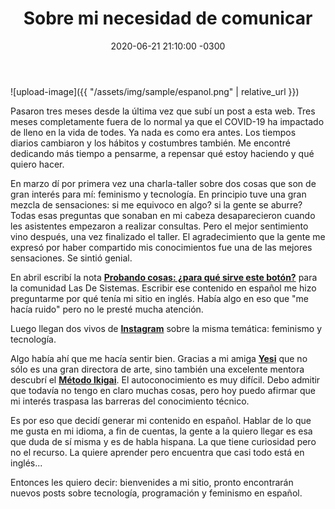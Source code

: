 ﻿---
title: Sobre mi necesidad de comunicar
date: 2020-06-21 21:10:00 -0300
categories: [Blogging, Historia_Personal]
tags: [comunicacion, story]
toc: false
seo:
  date_modified: 2020-06-22 23:10:28 -0300
---

![upload-image]({{ "/assets/img/sample/espanol.png" | relative_url }})

Pasaron tres meses desde la última vez que subí un post a esta web. Tres meses completamente fuera de lo normal ya que el COVID-19 ha impactado de lleno en la vida de todes. Ya nada es como era antes. Los tiempos diarios cambiaron y los hábitos y costumbres también. Me encontré dedicando más tiempo a pensarme, a repensar qué estoy haciendo y qué quiero hacer. 

En marzo dí por primera vez una charla-taller sobre dos cosas que son de gran interés para mí: feminismo y tecnología. En principio tuve una gran mezcla de sensaciones: si me equivoco en algo? si la gente se aburre? Todas esas preguntas que sonaban en mi cabeza desaparecieron cuando les asistentes empezaron a realizar consultas. Pero el mejor sentimiento vino después, una vez finalizado el taller. El agradecimiento que la gente me expresó por haber compartido mis conocimientos fue una de las mejores sensaciones. Se sintió genial. 

En abril escribí la nota [**Probando cosas: ¿para qué sirve este botón?**](https://medium.com/lasdesistemas/probando-cosas-para-qué-sirve-este-botón-ef0728826f60) para la comunidad Las De Sistemas. Escribir ese contenido en español me hizo preguntarme por qué tenía mi sitio en inglés. Había algo en eso que "me hacía ruido" pero no le presté mucha atención. 

Luego llegan dos vivos de [**Instagram**](https://www.instagram.com/kiky.tech/) sobre la misma temática: feminismo y tecnología. 

Algo había ahí que me hacía sentir bien. Gracias a mi amiga [**Yesi**](https://www.instagram.com/yesi.danderfer/) que no sólo es una gran directora de arte, sino también una excelente mentora descubrí el [**Método Ikigai**](https://youtu.be/G2SqqjRn_c0). El autoconocimiento es muy difícil. Debo admitir que todavía no tengo en claro muchas cosas, pero hoy puedo afirmar que mi interés traspasa las barreras del conocimiento técnico. 

Es por eso que decidí generar mi contenido en español. Hablar de lo que me gusta en mi idioma, a fin de cuentas, la gente a la quiero llegar es esa que duda de sí misma y es de habla hispana. La que tiene curiosidad pero no el recurso. La quiere aprender pero encuentra que casi todo está en inglés...

Entonces les quiero decir: bienvenides a mi sitio, pronto encontrarán nuevos posts sobre tecnología, programación y feminismo en español.   




